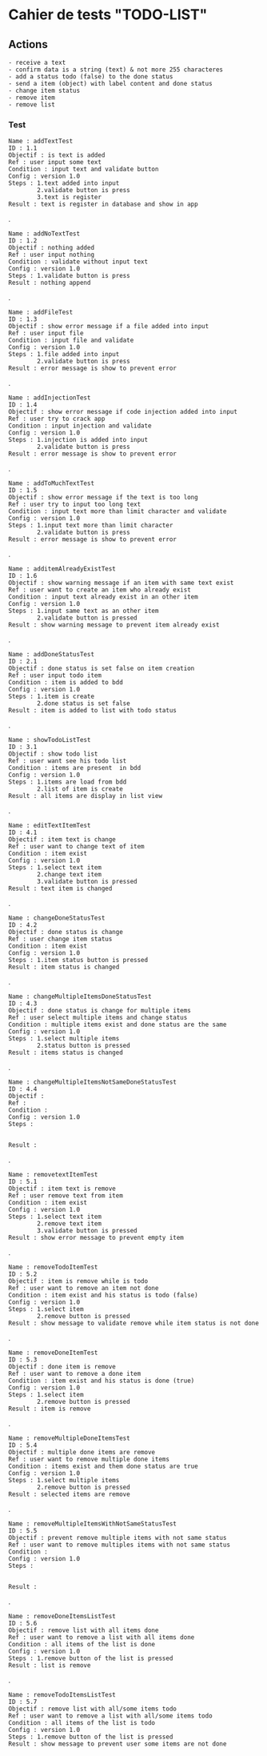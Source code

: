 # Cahier de tests "TODO-LIST"



## Actions

    - receive a text
    - confirm data is a string (text) & not more 255 characteres
    - add a status todo (false) to the done status
    - send a item (object) with label content and done status
    - change item status
    - remove item
    - remove list


### Test

    Name : addTextTest
    ID : 1.1
    Objectif : is text is added
    Ref : user input some text
    Condition : input text and validate button
    Config : version 1.0
    Steps : 1.text added into input
            2.validate button is press
            3.text is register
    Result : text is register in database and show in app
.

    Name : addNoTextTest
    ID : 1.2
    Objectif : nothing added
    Ref : user input nothing
    Condition : validate without input text
    Config : version 1.0
    Steps : 1.validate button is press
    Result : nothing append
.

    Name : addFileTest
    ID : 1.3
    Objectif : show error message if a file added into input
    Ref : user input file
    Condition : input file and validate
    Config : version 1.0
    Steps : 1.file added into input
            2.validate button is press
    Result : error message is show to prevent error
.

    Name : addInjectionTest
    ID : 1.4
    Objectif : show error message if code injection added into input
    Ref : user try to crack app
    Condition : input injection and validate
    Config : version 1.0
    Steps : 1.injection is added into input
            2.validate button is press
    Result : error message is show to prevent error
.

    Name : addToMuchTextTest
    ID : 1.5
    Objectif : show error message if the text is too long
    Ref : user try to input too long text
    Condition : input text more than limit character and validate
    Config : version 1.0
    Steps : 1.input text more than limit character
            2.validate button is press
    Result : error message is show to prevent error
.

    Name : additemAlreadyExistTest
    ID : 1.6
    Objectif : show warning message if an item with same text exist
    Ref : user want to create an item who already exist
    Condition : input text already exist in an other item
    Config : version 1.0
    Steps : 1.input same text as an other item
            2.validate button is pressed
    Result : show warning message to prevent item already exist
.

    Name : addDoneStatusTest
    ID : 2.1
    Objectif : done status is set false on item creation 
    Ref : user input todo item 
    Condition : item is added to bdd
    Config : version 1.0
    Steps : 1.item is create
            2.done status is set false
    Result : item is added to list with todo status
.

    Name : showTodoListTest
    ID : 3.1
    Objectif : show todo list
    Ref : user want see his todo list
    Condition : items are present  in bdd
    Config : version 1.0
    Steps : 1.items are load from bdd
            2.list of item is create
    Result : all items are display in list view
.

    Name : editTextItemTest
    ID : 4.1
    Objectif : item text is change
    Ref : user want to change text of item
    Condition : item exist
    Config : version 1.0
    Steps : 1.select text item
            2.change text item
            3.validate button is pressed
    Result : text item is changed
.

    Name : changeDoneStatusTest
    ID : 4.2
    Objectif : done status is change
    Ref : user change item status
    Condition : item exist
    Config : version 1.0
    Steps : 1.item status button is pressed
    Result : item status is changed
.

    Name : changeMultipleItemsDoneStatusTest
    ID : 4.3
    Objectif : done status is change for multiple items
    Ref : user select multiple items and change status
    Condition : multiple items exist and done status are the same
    Config : version 1.0
    Steps : 1.select multiple items
            2.status button is pressed
    Result : items status is changed
.

    Name : changeMultipleItemsNotSameDoneStatusTest
    ID : 4.4
    Objectif : 
    Ref : 
    Condition : 
    Config : version 1.0
    Steps : 
            
            
    Result : 
.

    Name : removetextItemTest
    ID : 5.1
    Objectif : item text is remove
    Ref : user remove text from item
    Condition : item exist
    Config : version 1.0
    Steps : 1.select text item
            2.remove text item
            3.validate button is pressed
    Result : show error message to prevent empty item
.

    Name : removeTodoItemTest
    ID : 5.2
    Objectif : item is remove while is todo
    Ref : user want to remove an item not done
    Condition : item exist and his status is todo (false)
    Config : version 1.0
    Steps : 1.select item
            2.remove button is pressed
    Result : show message to validate remove while item status is not done
.

    Name : removeDoneItemTest
    ID : 5.3
    Objectif : done item is remove
    Ref : user want to remove a done item
    Condition : item exist and his status is done (true)
    Config : version 1.0
    Steps : 1.select item
            2.remove button is pressed
    Result : item is remove
.

    Name : removeMultipleDoneItemsTest
    ID : 5.4
    Objectif : multiple done items are remove
    Ref : user want to remove multiple done items
    Condition : items exist and them done status are true
    Config : version 1.0
    Steps : 1.select multiple items
            2.remove button is pressed
    Result : selected items are remove
.

    Name : removeMultipleItemsWithNotSameStatusTest
    ID : 5.5
    Objectif : prevent remove multiple items with not same status
    Ref : user want to remove multiples items with not same status
    Condition : 
    Config : version 1.0
    Steps : 
            
            
    Result : 
.

    Name : removeDoneItemsListTest
    ID : 5.6
    Objectif : remove list with all items done
    Ref : user want to remove a list with all items done
    Condition : all items of the list is done
    Config : version 1.0
    Steps : 1.remove button of the list is pressed
    Result : list is remove
.

    Name : removeTodoItemsListTest
    ID : 5.7
    Objectif : remove list with all/some items todo
    Ref : user want to remove a list with all/some items todo
    Condition : all items of the list is todo
    Config : version 1.0
    Steps : 1.remove button of the list is pressed
    Result : show message to prevent user some items are not done
